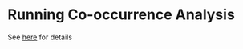 # Running Co-occurrence Analysis

See [here](https://github.com/Lassehhansen/LLM_Bias/tree/main/) for details 